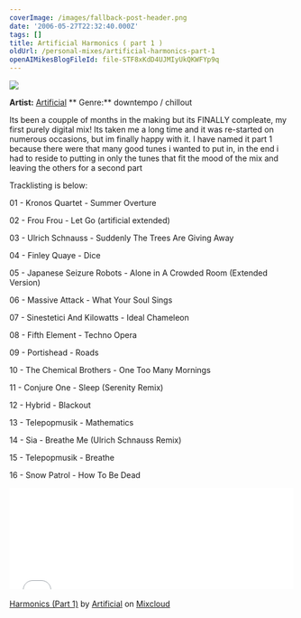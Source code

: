 ```yaml
---
coverImage: /images/fallback-post-header.png
date: '2006-05-27T22:32:40.000Z'
tags: []
title: Artificial Harmonics ( part 1 )
oldUrl: /personal-mixes/artificial-harmonics-part-1
openAIMikesBlogFileId: file-STF8xKdD4UJMIyUkQKWFYp9q
---
```


**![](/wp-content/uploads/Image/PixelHouse.gif)**

**Artist:** [Artificial](https://www.mikecann.co.uk/www.artificial-studios.co.uk) ** Genre:** downtempo / chillout

<div>

<span class="postbody"> Its been a coupple of months in the making but its FINALLY compleate, my first purely digital mix! Its taken me a long time and it was re-started on numerous occasions, but im finally happy with it. I have named it part 1 because there were that many good tunes i wanted to put in, in the end i had to reside to putting in only the tunes that fit the mood of the mix and leaving the others for a second part

</span>
<p align="left"><span class="postbody"> Tracklisting is below: </span>

01 - Kronos Quartet - Summer Overture

02 - Frou Frou - Let Go (artificial extended)

03 - Ulrich Schnauss - Suddenly The Trees Are Giving Away

04 - Finley Quaye - Dice

05 - Japanese Seizure Robots - Alone in A Crowded Room (Extended Version)

06 - Massive Attack - What Your Soul Sings

07 - Sinestetici And Kilowatts - Ideal Chameleon

08 - Fifth Element - Techno Opera

09 - Portishead - Roads

10 - The Chemical Brothers - One Too Many Mornings

11 - Conjure One - Sleep (Serenity Remix)

12 - Hybrid - Blackout

13 - Telepopmusik - Mathematics

14 - Sia - Breathe Me (Ulrich Schnauss Remix)

15 - Telepopmusik - Breathe

16 - Snow Patrol - How To Be Dead

<iframe width="100%" height="180" src="//www.mixcloud.com/widget/iframe/?feed=http%3A%2F%2Fwww.mixcloud.com%2Fmikeysee%2Fharmonics-part-1%2F&amp;embed_type=widget_standard&amp;embed_uuid=b225c3a5-0d3e-40ad-9e0c-9baedf8ccc78&amp;hide_tracklist=1&amp;hide_cover=1" frameborder="0"></iframe><div style="clear: both; height: 3px; width: auto;"></div>

[Harmonics (Part 1)](https://www.mixcloud.com/mikeysee/harmonics-part-1/?utm_source=widget&utm_medium=web&utm_campaign=base_links&utm_term=resource_link)<span> by </span>[Artificial](https://www.mixcloud.com/mikeysee/?utm_source=widget&utm_medium=web&utm_campaign=base_links&utm_term=profile_link)<span> on </span>[ Mixcloud](https://www.mixcloud.com/?utm_source=widget&utm_medium=web&utm_campaign=base_links&utm_term=homepage_link)

<div style="clear: both; height: 3px; width: auto;"></div>

</div>

